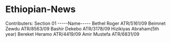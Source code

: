 # Ethiopian-News
Contributers: Section 01
-----Name-----
Bethel Roger ATR/5161/09
Beimnet Zewdu ATR/8563/09
Bashir Dekebo ATR/3178/09
Hizikiyas Abraham(5th year)
Bereket Heramo ATR/4419/09
Amir Mustefa ATR/6831/09

